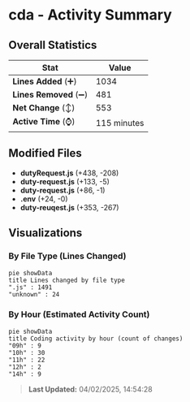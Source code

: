 # cda - Activity Summary 

## Overall Statistics

| Stat                   | Value                                                             |
| ---------------------- | ----------------------------------------------------------------- |
| **Lines Added** (➕)   | 1034                                          |
| **Lines Removed** (➖) | 481                                        |
| **Net Change** (↕)    | 553                |
| **Active Time** (⌚)   | 115 minutes |


## Modified Files
- **dutyRequest.js** (+438, -208)
- **duty-request.js** (+133, -5)
- **duty-request.js** (+86, -1)
- **.env** (+24, -0)
- **duty-reuqest.js** (+353, -267)

## Visualizations

### By File Type (Lines Changed)

```mermaid
pie showData
title Lines changed by file type
".js" : 1491
"unknown" : 24
```

### By Hour (Estimated Activity Count)

```mermaid
pie showData
title Coding activity by hour (count of changes)
"09h" : 9
"10h" : 30
"11h" : 22
"12h" : 2
"14h" : 9
```


> **Last Updated:** 04/02/2025, 14:54:28